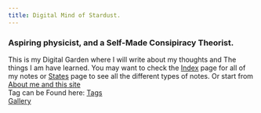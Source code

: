 ```yaml
---
title: Digital Mind of Stardust.
---
```


<h3>Aspiring physicist, and a Self-Made Consipiracy Theorist.</h3>

This is my Digital Garden where I will write about my thoughts and The things I am have learned. You may want to check the <a href="/archive.md">Index</a> page for all of my notes or <a href="/states.md">States</a> page to see all the different types of notes. Or start from <a href="/about.md">About me and this site</a><br>Tag can be Found here: <a href="https://garud.netlify.app/tags/"> Tags</a><br><a href="/gallery.com">Gallery</a>
